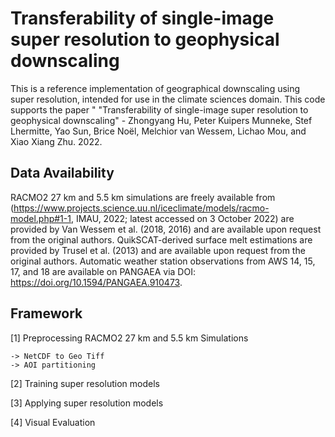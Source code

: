 # Transferability of single-image super resolution to geophysical downscaling

This is a reference implementation of geographical downscaling using super resolution, intended for use in the climate sciences domain. This code supports the paper " "Transferability of single-image super resolution to geophysical downscaling" - Zhongyang Hu, Peter Kuipers Munneke, Stef Lhermitte, Yao Sun, Brice Noël, Melchior van Wessem, Lichao Mou, and Xiao Xiang Zhu. 2022.

## Data Availability

RACMO2 27 km and 5.5 km simulations are freely available from (https://www.projects.science.uu.nl/iceclimate/models/racmo-model.php#1-1, IMAU, 2022; latest accessed on 3 October 2022) are provided by Van Wessem et al. (2018, 2016) and are available upon request from the original authors. QuikSCAT-derived surface melt estimations are provided by Trusel et al. (2013) and are available upon request from the original authors. Automatic weather station observations from AWS 14, 15, 17, and 18 are available on PANGAEA via DOI: https://doi.org/10.1594/PANGAEA.910473.

## Framework

[1] Preprocessing RACMO2 27 km and 5.5 km Simulations

    -> NetCDF to Geo Tiff
    -> AOI partitioning
    
[2] Training super resolution models

[3] Applying super resolution models

[4] Visual Evaluation

